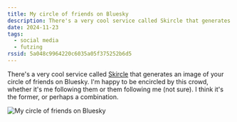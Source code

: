 ```yaml
---
title: My circle of friends on Bluesky
description: There's a very cool service called Skircle that generates an image of your circle of friends on Bluesky. Here's mine.
date: 2024-11-23
tags:
  - social media
  - futzing
rssid: 5a048c9964220c6035a05f375252b6d5
---
```


There's a very cool service called [Skircle](https://skircle.me) that generates an image of your circle of friends on Bluesky. I'm happy to be encircled by this crowd, whether it's me following them or them following me (not sure). I think it's the former, or perhaps a combination.

![My circle of friends on Bluesky](/assets/img/skircle.jpg)
